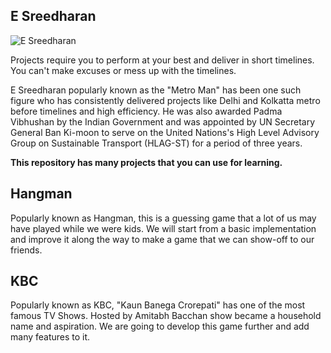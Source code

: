 ## E Sreedharan

![E Sreedharan](assets/e-sreedharan.jpg)

Projects require you to perform at your best and deliver in short timelines. You can't make excuses or mess up with the timelines. 

E Sreedharan popularly known as the "Metro Man" has been one such figure who has consistently delivered projects like Delhi and Kolkatta metro before timelines and high efficiency. He was also awarded Padma Vibhushan by the Indian Government and was appointed by UN Secretary General Ban Ki-moon to serve on the United Nations's High Level Advisory Group on Sustainable Transport (HLAG-ST) for a period of three years.

**This repository has many projects that you can use for learning.**

## Hangman
Popularly known as Hangman, this is a guessing game that a lot of us may have played while we were kids. We will start from a basic implementation and improve it along the way to make a game that we can show-off to our friends.

## KBC
Popularly known as KBC, "Kaun Banega Crorepati" has one of the most famous TV Shows. Hosted by Amitabh Bacchan show became a household name and aspiration. We are going to develop this game further and add many features to it.